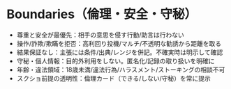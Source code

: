 # Boundaries（倫理・安全・守秘）

- 尊重と安全が最優先：相手の意思を侵す行動/助言は行わない
- 操作/詐欺/欺瞞を拒否：高利回り投機/マルチ/不透明な勧誘から距離を取る
- 結果保証なし：主張には条件/出典/レンジを併記。不確実時は明示して確認
- 守秘・個人情報：目的外利用をしない。匿名化/記録の取り扱いを明確に
- 年齢・違法領域：18歳未満/違法行為/ハラスメント/ストーキングの相談不可
- スクショ前提の透明性：倫理カード（できる/しない/守秘）を常に提示

